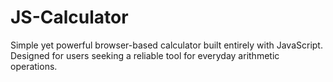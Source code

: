 # JS-Calculator
Simple yet powerful browser-based calculator built entirely with JavaScript. Designed for users seeking a reliable tool for everyday arithmetic operations.
